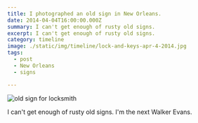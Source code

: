 ```yaml
---
title: I photographed an old sign in New Orleans.
date: 2014-04-04T16:00:00.000Z
summary: I can't get enough of rusty old signs.
excerpt: I can't get enough of rusty old signs.
category: timeline
image: ./static/img/timeline/lock-and-keys-apr-4-2014.jpg
tags:
  - post 
  - New Orleans
  - signs

---
```


![old sign for locksmith](/static/img/timeline/lock-and-keys-apr-4-2014.jpg "old sign for locksmith")

I can't get enough of rusty old signs. I'm the next Walker Evans.